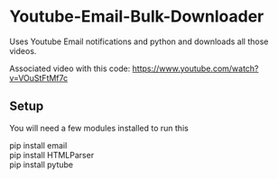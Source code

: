 # Youtube-Email-Bulk-Downloader
Uses Youtube Email notifications and python and downloads all those videos.

Associated video with this code: https://www.youtube.com/watch?v=VOuStFtMf7c

## Setup

You will need a few modules installed to run this

pip install email              
pip install HTMLParser                       
pip install pytube

